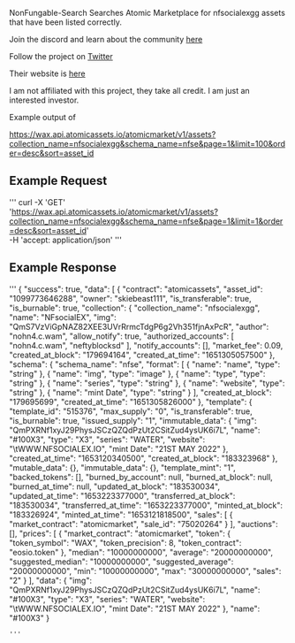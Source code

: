  NonFungable-Search
Searches Atomic Marketplace for nfsocialexgg assets that have been listed correctly. 

Join the discord and learn about the community [here](https://discord.gg/cfgcFCTt)

Follow the project on [Twitter](https://twitter.com/NFSE_Experiment?s=20&t=NBit4Gx_a9jDA_V8s3O3rQ)

Their website is [here](nfsocialex.com)

I am not affiliated with this project, they take all credit. I am just an interested investor. 

Example output of 

https://wax.api.atomicassets.io/atomicmarket/v1/assets?collection_name=nfsocialexgg&schema_name=nfse&page=1&limit=100&order=desc&sort=asset_id

## Example Request
'''
curl -X 'GET' \
  'https://wax.api.atomicassets.io/atomicmarket/v1/assets?collection_name=nfsocialexgg&schema_name=nfse&page=1&limit=1&order=desc&sort=asset_id' \
  -H 'accept: application/json'
 '''
 ## Example Response
 '''
{
  "success": true,
  "data": [
    {
      "contract": "atomicassets",
      "asset_id": "1099773646288",
      "owner": "skiebeast111",
      "is_transferable": true,
      "is_burnable": true,
      "collection": {
        "collection_name": "nfsocialexgg",
        "name": "NFsocialEX",
        "img": "QmS7VzViGpNAZ82XEE3UVrRrmcTdgP6g2Vh351fjnAxPcR",
        "author": "nohn4.c.wam",
        "allow_notify": true,
        "authorized_accounts": [
          "nohn4.c.wam",
          "neftyblocksd"
        ],
        "notify_accounts": [],
        "market_fee": 0.09,
        "created_at_block": "179694164",
        "created_at_time": "1651305057500"
      },
      "schema": {
        "schema_name": "nfse",
        "format": [
          {
            "name": "name",
            "type": "string"
          },
          {
            "name": "img",
            "type": "image"
          },
          {
            "name": "type",
            "type": "string"
          },
          {
            "name": "series",
            "type": "string"
          },
          {
            "name": "website",
            "type": "string"
          },
          {
            "name": "mint Date",
            "type": "string"
          }
        ],
        "created_at_block": "179695699",
        "created_at_time": "1651305826000"
      },
      "template": {
        "template_id": "515376",
        "max_supply": "0",
        "is_transferable": true,
        "is_burnable": true,
        "issued_supply": "1",
        "immutable_data": {
          "img": "QmPXRNf1xyJ29PhysJSCzQZQdPzUt2CSitZud4ysUK6i7L",
          "name": "#100X3",
          "type": "X3",
          "series": "WATER",
          "website": "\tWWW.NFSOCIALEX.IO",
          "mint Date": "21ST MAY 2022"
        },
        "created_at_time": "1653120340500",
        "created_at_block": "183323968"
      },
      "mutable_data": {},
      "immutable_data": {},
      "template_mint": "1",
      "backed_tokens": [],
      "burned_by_account": null,
      "burned_at_block": null,
      "burned_at_time": null,
      "updated_at_block": "183530034",
      "updated_at_time": "1653223377000",
      "transferred_at_block": "183530034",
      "transferred_at_time": "1653223377000",
      "minted_at_block": "183326924",
      "minted_at_time": "1653121818500",
      "sales": [
        {
          "market_contract": "atomicmarket",
          "sale_id": "75020264"
        }
      ],
      "auctions": [],
      "prices": [
        {
          "market_contract": "atomicmarket",
          "token": {
            "token_symbol": "WAX",
            "token_precision": 8,
            "token_contract": "eosio.token"
          },
          "median": "10000000000",
          "average": "20000000000",
          "suggested_median": "10000000000",
          "suggested_average": "20000000000",
          "min": "10000000000",
          "max": "30000000000",
          "sales": "2"
        }
      ],
      "data": {
        "img": "QmPXRNf1xyJ29PhysJSCzQZQdPzUt2CSitZud4ysUK6i7L",
        "name": "#100X3",
        "type": "X3",
        "series": "WATER",
        "website": "\tWWW.NFSOCIALEX.IO",
        "mint Date": "21ST MAY 2022"
      },
      "name": "#100X3"
    }
    
    '''
   